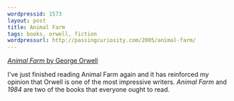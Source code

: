 ```yaml
---
wordpressid: 1573
layout: post
title: Animal Farm
tags: books, orwell, fiction
wordpressurl: http://passingcuriosity.com/2005/animal-farm/
---
```


[*Animal Farm* by George Orwell][1]

I've just finished reading Animal Farm again and it has reinforced my opinion
that Orwell is one of the most impressive writers. *Animal Farm* and *1984* are
two of the books that everyone ought to read.

[1]: http://www.amazon.com/dp/0140126708

